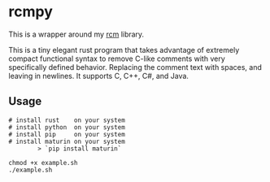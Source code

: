 # rcmpy
This is a wrapper around my [rcm](https://github.com/173duprot/rcm) library.

This is a tiny elegant rust program that takes advantage of extremely compact functional syntax to remove C-like comments with very specifically defined behavior. Replacing the comment text with spaces, and leaving in newlines. It supports C, C++, C#, and Java.

## Usage
```
# install rust    on your system
# install python  on your system
# install pip     on your system
# install maturin on your system
        > `pip install maturin`

chmod +x example.sh
./example.sh
```
